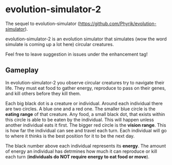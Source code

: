 # evolution-simulator-2

The sequel to evolution-simulator (https://github.com/Phyrik/evolution-simulator).

evolution-simulator-2 is an evolution simulator that simulates (wow the word simulate is coming up a lot here) circular creatures.

Feel free to leave suggestion in issues under the enhancement tag!

## Gameplay

In evolution-simulator-2 you observe circular creatures try to navigate their life. They must eat food to gather energy, reproduce to pass on their genes, and kill others before they kill them.

Each big black dot is a creature or individual. Around each individual there are two circles. A blue one and a red one. The smaller blue circle is the **eating range** of that creature. Any food, a small black dot, that exists within this circle is able to be eaten by the individual. This will happen unless another individual eats it first. The bigger red circle is the **vision range**. This is how far the individual can see and travel each turn. Each individual will go to where it thinks is the best position for it to be the next day.

The black number above each individual represents its **energy**. The amount of energy an individual has detrmines how much it can reproduce or kill each turn (**individuals do NOT require energy to eat food or move**).
